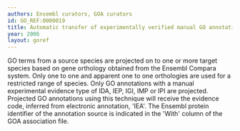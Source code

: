 ```yaml
--- 
authors: Ensembl curators, GOA curators
id: GO_REF:0000019
title: Automatic transfer of experimentally verified manual GO annotation data to orthologs using Ensembl Compara
year: 2006
layout: goref
---
```


GO terms from a source species are projected on to one or more target species based on gene orthology obtained from the Ensembl Compara system. Only one to one and apparent one to one orthologies are used for a restricted range of species. Only GO annotations with a manual experimental evidence type of IDA, IEP, IGI, IMP or IPI are projected. Projected GO annotations using this technique will receive the evidence code, inferred from electronic annotation, 'IEA'. The Ensembl protein identifier of the annotation source is indicated in the 'With' column of the GOA association file.
